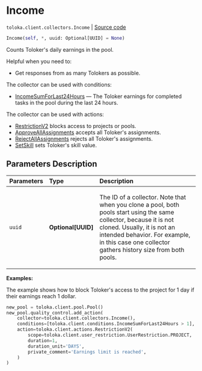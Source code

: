 # Income
`toloka.client.collectors.Income` | [Source code](https://github.com/Toloka/toloka-kit/blob/v1.2.3/src/client/collectors.py#L363)

```python
Income(self, *, uuid: Optional[UUID] = None)
```

Counts Toloker's daily earnings in the pool.


Helpful when you need to:
- Get responses from as many Tolokers as possible.

The collector can be used with conditions:
* [IncomeSumForLast24Hours](toloka.client.conditions.IncomeSumForLast24Hours.md) — The Toloker earnings for completed tasks in the pool during the last 24 hours.

The collector can be used with actions:
* [RestrictionV2](toloka.client.actions.RestrictionV2.md) blocks access to projects or pools.
* [ApproveAllAssignments](toloka.client.actions.ApproveAllAssignments.md) accepts all Toloker's assignments.
* [RejectAllAssignments](toloka.client.actions.RejectAllAssignments.md) rejects all Toloker's assignments.
* [SetSkill](toloka.client.actions.SetSkill.md) sets Toloker's skill value.

## Parameters Description

| Parameters | Type | Description |
| :----------| :----| :-----------|
`uuid`|**Optional\[UUID\]**|<p>The ID of a collector. Note that when you clone a pool, both pools start using the same collector, because it is not cloned. Usually, it is not an intended behavior. For example, in this case one collector gathers history size from both pools.</p>

**Examples:**

The example shows how to block Toloker's access to the project for 1 day if their earnings reach 1 dollar.

```python
new_pool = toloka.client.pool.Pool()
new_pool.quality_control.add_action(
    collector=toloka.client.collectors.Income(),
    conditions=[toloka.client.conditions.IncomeSumForLast24Hours > 1],
    action=toloka.client.actions.RestrictionV2(
        scope=toloka.client.user_restriction.UserRestriction.PROJECT,
        duration=1,
        duration_unit='DAYS',
        private_comment='Earnings limit is reached',
    )
)
```
